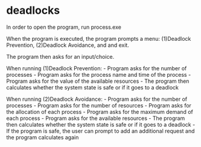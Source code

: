 # deadlocks

In order to open the program, run process.exe

When the program is executed, the program prompts a menu: (1)Deadlock Prevention, (2)Deadlock Avoidance, and and exit.

The program then asks for an input/choice.

When running (1)Deadlock Prevention:
	- Program asks for the number of processes
	- Program asks for the process name and time of the process
	- Program asks for the value of the available resources
	- The program then calculates whether the system state is safe or if it goes to a deadlock

When running (2)Deadlock Avoidance:
	- Program asks for the number of processes
	- Program asks for the number of resources
	- Program asks for the allocation of each process
	- Program asks for the maximum demand of each process
	- Program asks for the available resources
	- The program then calculates whether the system state is safe or if it goes to a deadlock
	- If the program is safe, the user can prompt to add an additional request and the program calculates again